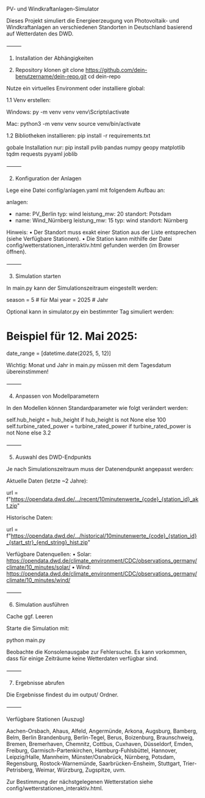 PV- und Windkraftanlagen-Simulator

Dieses Projekt simuliert die Energieerzeugung von Photovoltaik- und Windkraftanlagen an verschiedenen Standorten in Deutschland basierend auf Wetterdaten des DWD.

⸻

1. Installation der Abhängigkeiten

1. Repository klonen
git clone https://github.com/dein-benutzername/dein-repo.git
cd dein-repo

Nutze ein virtuelles Environment oder installiere global:

1.1 Venv erstellen:

Windows: py -m venv venv
venv\Scripts\activate

Mac: python3 -m venv venv
source venv/bin/activate

1.2 Bibliotheken installieren:
pip install -r requirements.txt

gobale Installation nur:
pip install pvlib pandas numpy geopy matplotlib tqdm requests pyyaml joblib


⸻

2. Konfiguration der Anlagen

Lege eine Datei config/anlagen.yaml mit folgendem Aufbau an:

anlagen:
  - name: PV_Berlin
    typ: wind
    leistung_mw: 20
    standort: Potsdam
  - name: Wind_Nürnberg
    leistung_mw: 15
    typ: wind
    standort: Nürnberg

Hinweis:
	•	Der Standort muss exakt einer Station aus der Liste entsprechen (siehe Verfügbare Stationen).
	•	Die Station kann mithilfe der Datei config/wetterstationen_interaktiv.html gefunden werden (im Browser öffnen).

⸻

3. Simulation starten

In main.py kann der Simulationszeitraum eingestellt werden:

season = 5  # für Mai
year = 2025  # Jahr

Optional kann in simulator.py ein bestimmter Tag simuliert werden:

# Beispiel für 12. Mai 2025:
date_range = [datetime.date(2025, 5, 12)]

Wichtig: Monat und Jahr in main.py müssen mit dem Tagesdatum übereinstimmen!

⸻

4. Anpassen von Modellparametern

In den Modellen können Standardparameter wie folgt verändert werden:

self.hub_height = hub_height if hub_height is not None else 100
self.turbine_rated_power = turbine_rated_power if turbine_rated_power is not None else 3.2


⸻

5. Auswahl des DWD-Endpunkts

Je nach Simulationszeitraum muss der Datenendpunkt angepasst werden:

Aktuelle Daten (letzte ~2 Jahre):

url = f"https://opendata.dwd.de/.../recent/10minutenwerte_{code}_{station_id}_akt.zip"

Historische Daten:

url = f"https://opendata.dwd.de/.../historical/10minutenwerte_{code}_{station_id}_{start_str}_{end_string}_hist.zip"

Verfügbare Datenquellen:
	•	Solar: https://opendata.dwd.de/climate_environment/CDC/observations_germany/climate/10_minutes/solar/
	•	Wind:  https://opendata.dwd.de/climate_environment/CDC/observations_germany/climate/10_minutes/wind/

⸻

6. Simulation ausführen

Cache ggf. Leeren

Starte die Simulation mit:

python main.py

Beobachte die Konsolenausgabe zur Fehlersuche. Es kann vorkommen, dass für einige Zeiträume keine Wetterdaten verfügbar sind.

⸻

7. Ergebnisse abrufen

Die Ergebnisse findest du im output/ Ordner.

⸻

Verfügbare Stationen (Auszug)

Aachen-Orsbach, Ahaus, Alfeld, Angermünde, Arkona, Augsburg, Bamberg, Belm, Berlin Brandenburg, Berlin-Tegel, Berus, Boizenburg, Braunschweig, Bremen, Bremerhaven, Chemnitz, Cottbus, Cuxhaven, Düsseldorf, Emden, Freiburg, Garmisch-Partenkirchen, Hamburg-Fuhlsbüttel, Hannover, Leipzig/Halle, Mannheim, Münster/Osnabrück, Nürnberg, Potsdam, Regensburg, Rostock-Warnemünde, Saarbrücken-Ensheim, Stuttgart, Trier-Petrisberg, Weimar, Würzburg, Zugspitze, uvm.

Zur Bestimmung der nächstgelegenen Wetterstation siehe config/wetterstationen_interaktiv.html.